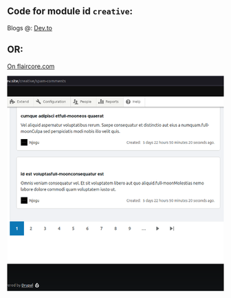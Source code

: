 Code for module id `creative`:
------------------------------

Blogs @:
[Dev.to](https://dev.to/nickbahson/an-introduction-to-drupal-apis-creative-blog-456d)

OR:
---

[On flaircore.com](https://flaircore.com/blog/introduction-drupal-apis-creative-blog)


![Controller View](/twig_tpl_view.png)

